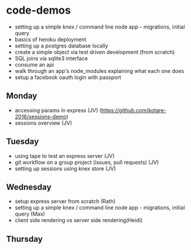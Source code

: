 # code-demos

- setting up a simple knex / command line node app - migrations, initial query
- basics of heroku deployment
- setting up a postgres database locally
- create a simple object via test driven development (from scratch)
- SQL joins via sqlite3 interface
- consume an api
- walk through an app's node_modules explaining what each one does
- setup a facebook oauth login with passport


## Monday
- accessing params in express (JV) (https://github.com/kotare-2016/sessions-demo)
- sessions overview (JV)

## Tuesday
- using tape to test an express server (JV)
- git workflow on a group project (issues, pull requests) (JV)
- setting up sessions using knex store (JV)


## Wednesday
- setup express server from scratch (Rath)
- setting up a simple knex / command line node app - migrations, initial query (Max)
- client side rendering vs server side rendering(Heidi)

## Thursday
